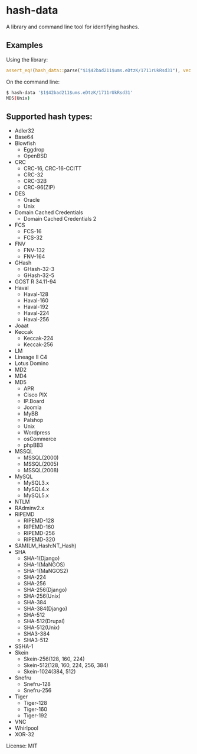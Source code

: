 # hash-data

A library and command line tool for identifying hashes.

## Examples

Using the library:

```rust
assert_eq!(hash_data::parse("$1$42bad211$ums.eDtzK/1711rUkRsd31"), vec!["MD5(Unix)"])
```

On the command line:

```sh
$ hash-data '$1$42bad211$ums.eDtzK/1711rUkRsd31'
MD5(Unix)
```

## Supported hash types:

- Adler32
- Base64
- Blowfish
    - Eggdrop
    - OpenBSD
- CRC
    - CRC-16, CRC-16-CCITT
    - CRC-32
    - CRC-32B
    - CRC-96(ZIP)
- DES
    - Oracle
    - Unix
- Domain Cached Credentials
    - Domain Cached Credentials 2
- FCS
    - FCS-16
    - FCS-32
- FNV
    - FNV-132
    - FNV-164
- GHash
    - GHash-32-3
    - GHash-32-5
- GOST R 34.11-94
- Haval
    - Haval-128
    - Haval-160
    - Haval-192
    - Haval-224
    - Haval-256
- Joaat
- Keccak
    - Keccak-224
    - Keccak-256
- LM
- Lineage II C4
- Lotus Domino
- MD2
- MD4
- MD5
    - APR
    - Cisco PIX
    - IP.Board
    - Joomla
    - MyBB
    - Palshop
    - Unix
    - Wordpress
    - osCommerce
    - phpBB3
- MSSQL
    - MSSQL(2000)
    - MSSQL(2005)
    - MSSQL(2008)
- MySQL
    - MySQL3.x
    - MySQL4.x
    - MySQL5.x
- NTLM
- RAdminv2.x
- RIPEMD
    - RIPEMD-128
    - RIPEMD-160
    - RIPEMD-256
    - RIPEMD-320
- SAM(LM_Hash:NT_Hash)
- SHA
    - SHA-1(Django)
    - SHA-1(MaNGOS)
    - SHA-1(MaNGOS2)
    - SHA-224
    - SHA-256
    - SHA-256(Django)
    - SHA-256(Unix)
    - SHA-384
    - SHA-384(Django)
    - SHA-512
    - SHA-512(Drupal)
    - SHA-512(Unix)
    - SHA3-384
    - SHA3-512
- SSHA-1
- Skein
    - Skein-256(128, 160, 224)
    - Skein-512(128, 160, 224, 256, 384)
    - Skein-1024(384, 512)
- Snefru
  - Snefru-128
  - Snefru-256
- Tiger
  - Tiger-128
  - Tiger-160
  - Tiger-192
- VNC
- Whirlpool
- XOR-32

License: MIT
